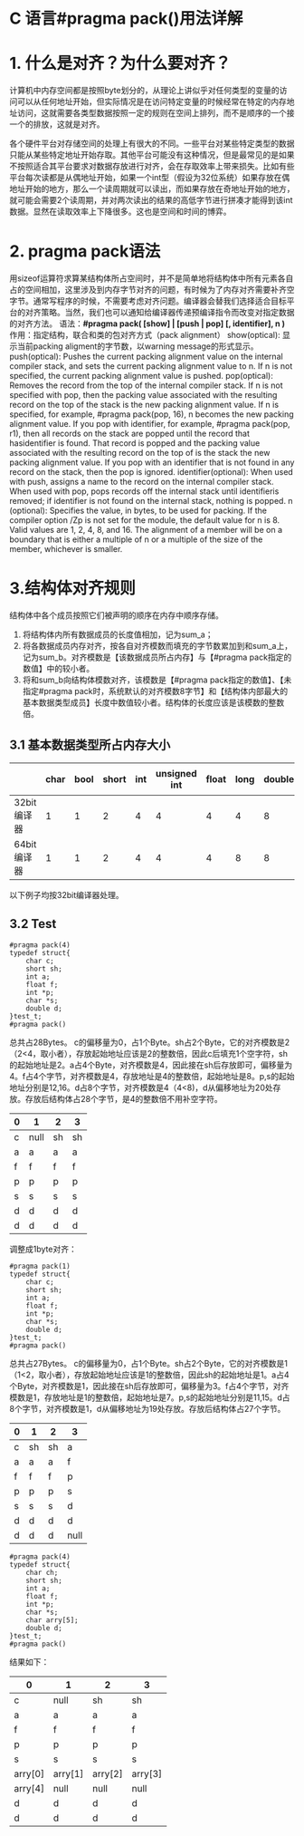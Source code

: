# C 语言\#pragma pack()用法详解



# 1. 什么是对齐？为什么要对齐？
计算机中内存空间都是按照byte划分的，从理论上讲似乎对任何类型的变量的访问可以从任何地址开始，但实际情况是在访问特定变量的时候经常在特定的内存地址访问，这就需要各类型数据按照一定的规则在空间上排列，而不是顺序的一个接一个的排放，这就是对齐。

各个硬件平台对存储空间的处理上有很大的不同。一些平台对某些特定类型的数据只能从某些特定地址开始存取。其他平台可能没有这种情况，但是最常见的是如果不按照适合其平台要求对数据存放进行对齐，会在存取效率上带来损失。比如有些平台每次读都是从偶地址开始，如果一个int型（假设为32位系统）如果存放在偶地址开始的地方，那么一个读周期就可以读出，而如果存放在奇地址开始的地方，就可能会需要2个读周期，并对两次读出的结果的高低字节进行拼凑才能得到该int数据。显然在读取效率上下降很多。这也是空间和时间的博弈。

# 2. pragma pack语法
用sizeof运算符求算某结构体所占空间时，并不是简单地将结构体中所有元素各自占的空间相加，这里涉及到内存字节对齐的问题，有时候为了内存对齐需要补齐空字节。通常写程序的时候，不需要考虑对齐问题。编译器会替我们选择适合目标平台的对齐策略。当然，我们也可以通知给编译器传递预编译指令而改变对指定数据的对齐方法。
语法：**#pragma pack( [show] | [push | pop] [, identifier], n )**
作用：指定结构，联合和类的包对齐方式（pack alignment）
show(optical):
显示当前packing aligment的字节数，以warning message的形式显示。
push(optical):
Pushes the current packing alignment value on the internal compiler stack, and sets the current packing alignment value to n. If n is not specified, the current packing alignment value is pushed.
pop(optical):
Removes the record from the top of the internal compiler stack. If n is not specified with pop, then the packing value associated with the resulting record on the top of the stack is the new packing alignment value. If n is specified, for example, #pragma pack(pop, 16), n becomes the new packing alignment value. If you pop with identifier, for example, #pragma pack(pop, r1), then all records on the stack are popped until the record that hasidentifier is found. That record is popped and the packing value associated with the resulting record on the top of is the stack the new packing alignment value. If you pop with an identifier that is not found in any record on the stack, then the pop is ignored.
identifier(optional):
When used with push, assigns a name to the record on the internal compiler stack. When used with pop, pops records off the internal stack until identifieris removed; if identifier is not found on the internal stack, nothing is popped.
n (optional):
Specifies the value, in bytes, to be used for packing. If the compiler option /Zp is not set for the module, the default value for n is 8. Valid values are 1, 2, 4, 8, and 16. The alignment of a member will be on a boundary that is either a multiple of n or a multiple of the size of the member, whichever is smaller.

# 3.结构体对齐规则

结构体中各个成员按照它们被声明的顺序在内存中顺序存储。
1. 将结构体内所有数据成员的长度值相加，记为sum_a； 
2. 将各数据成员内存对齐，按各自对齐模数而填充的字节数累加到和sum_a上，记为sum_b。对齐模数是【该数据成员所占内存】与【#pragma pack指定的数值】中的较小者。
3. 将和sum_b向结构体模数对齐，该模数是【#pragma pack指定的数值】、【未指定#pragma pack时，系统默认的对齐模数8字节】和【结构体内部最大的基本数据类型成员】长度中数值较小者。结构体的长度应该是该模数的整数倍。
## 3.1 基本数据类型所占内存大小

|  | char | bool | short | int | unsigned int | float | long | double | long long | long double | 指针 |
| ------ | ------ | ------ | ------ | ------ | ------ | ------ | ------ | ------ | ------ | ------ | ------ |
| 32bit编译器 | 1 | 1 | 2 | 4 | 4 | 4 | 4 | 8 | 8 | 8 | 4 |
| 64bit编译器 | 1 | 1 | 2 | 4 | 4 | 4 | 8 | 8 | 8 | 8 | 8 |
以下例子均按32bit编译器处理。

## 3.2 Test
```
#pragma pack(4)  
typedef struct{  
    char c;  
    short sh;  
    int a;  
    float f;  
    int *p;  
    char *s;  
    double d;  
}test_t; 
#pragma pack()
```
总共占28Bytes。 c的偏移量为0，占1个Byte。sh占2个Byte，它的对齐模数是2（2<4，取小者），存放起始地址应该是2的整数倍，因此c后填充1个空字符，sh的起始地址是2。a占4个Byte，对齐模数是4，因此接在sh后存放即可，偏移量为4。f占4个字节，对齐模数是4，存放地址是4的整数倍，起始地址是8。p,s的起始地址分别是12,16。d占8个字节，对齐模数是4（4<8)，d从偏移地址为20处存放。存放后结构体占28个字节，是4的整数倍不用补空字符。

| 0 | 1 | 2 | 3 |
| ---- | ---- | ---- | ---- |
| c | null | sh | sh|
| a | a | a | a |
| f | f | f | f |
| p | p | p | p |
| s | s | s | s |
| d | d | d | d |
| d | d | d | d |

调整成1byte对齐：
```
#pragma pack(1)  
typedef struct{  
    char c;  
    short sh;  
    int a;  
    float f;  
    int *p;  
    char *s;  
    double d;  
}test_t; 
#pragma pack()
```

总共占27Bytes。 c的偏移量为0，占1个Byte。sh占2个Byte，它的对齐模数是1（1<2，取小者），存放起始地址应该是1的整数倍，因此sh的起始地址是1。a占4个Byte，对齐模数是1，因此接在sh后存放即可，偏移量为3。f占4个字节，对齐模数是1，存放地址是1的整数倍，起始地址是7。p,s的起始地址分别是11,15。d占8个字节，对齐模数是1，d从偏移地址为19处存放。存放后结构体占27个字节。

| 0 | 1 | 2 | 3 |
| ---- | ---- | ---- | ---- |
| c | sh | sh | a |
| a | a | a | f |
| f | f | f | p |
| p | p | p | s |
| s | s | s | d |
| d | d | d | d |
| d | d | d | null |

```
#pragma pack(4)  
typedef struct{  
    char ch;  
    short sh;  
    int a;  
    float f;
    int *p;
    char *s;
    char arry[5];
    double d;  
}test_t;
#pragma pack()
```
结果如下：

| 0 | 1 | 2 | 3 |
| ---- | ---- | ---- | ---- |
| c | null | sh | sh |
| a | a | a | a |
| f | f | f | f |
| p | p | p | p |
| s | s | s | s |
| arry[0] | arry[1] | arry[2] | arry[3] |
| arry[4] | null | null | null |
| d | d | d | d |
| d | d | d | d |